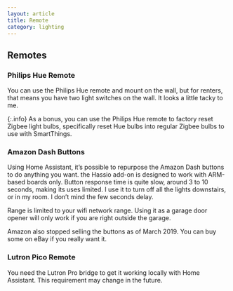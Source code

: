 ```yaml
---
layout: article
title: Remote
category: lighting
---
```

## Remotes

### Philips Hue Remote
You can use the Philips Hue remote and mount on the wall, but for renters, that means you have two light switches on the wall. It looks a little tacky to me.

{:.info}
As a bonus, you can use the Philips Hue remote to factory reset Zigbee light bulbs, specifically reset Hue bulbs into regular Zigbee bulbs to use with SmartThings.

### Amazon Dash Buttons
Using Home Assistant, it’s possible to repurpose the Amazon Dash buttons to do anything you want.  the Hassio add-on is designed to work with ARM-based boards only. Button response time is quite slow, around 3 to 10 seconds, making its uses limited. I use it to turn off all the lights downstairs, or in my room. I don’t mind the few seconds delay.

Range is limited to your wifi network range. Using it as a garage door opener will only work if you are right outside the garage.

Amazon also stopped selling the buttons as of March 2019. You can buy some on eBay if you really want it.

### Lutron Pico Remote
You need the Lutron Pro bridge to get it working locally with Home Assistant. This requirement may change in the future.
